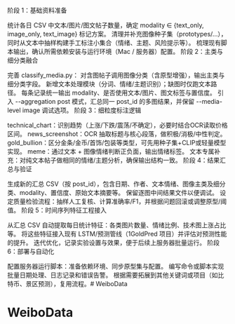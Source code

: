 阶段 1：基础资料准备

统计各日 CSV 中文本/图片/图文帖子数量，确定 modality ∈ {text_only, image_only, text_image} 标记方案。
清理并补充图像种子集（prototypes/…），同时从文本中抽样构建手工标注小集合（情绪、主题、风险提示等）。
梳理现有脚本输出，确认所需依赖安装与运行环境（Mac / 服务器）配置。
阶段 2：主类与细分类融合

完善 classify_media.py：
对含图帖子调用图像分类（含原型增强），输出主类与细分类字段。
新增文本处理模块（分词、情绪/主题识别）；缺图时仅跑文本路径。
每条记录统一输出 modality、是否使用文本/图片、图文标签与置信度。
引入 --aggregation post 模式，汇总同一 post_id 的多图结果，并保留 --media-level image 调试选项。
阶段 3：细粒度标注逻辑

technical_chart：识别趋势（上涨/下跌/震荡/不确定），必要时结合OCR读取价格区间。
news_screenshot：OCR 抽取标题与核心段落，做积极/消极/中性判定。
gold_bullion：区分金条/金币/首饰/包装等类型，可先用种子集+CLIP或轻量模型实现。
meme：通过文本 + 图像情绪判断正负面，输出情绪标签。
文本专属补充：对纯文本帖子做相同的情绪/主题分析，确保输出结构一致。
阶段 4：结果汇总与验证

生成新的汇总 CSV（按 post_id），包含日期、作者、文本情绪、图像主类及细分类、modality、置信度、原始文本摘要等。
保留逐图中间结果文件以便调试。
设定质量检验流程：抽样人工复核、计算准确率/F1，并根据问题回滚或调整原型/阈值。
阶段 5：时间序列特征工程接入

从汇总 CSV 自动提取每日统计特征：各类图片数量、情绪比例、技术图上涨占比等。
将这些特征接入现有 LSTM/预测管线（1GoldPred 项目）并评估对预测性能的提升。
迭代优化，记录实验设置与效果，便于后续上服务器批量运行。
阶段 6：部署与自动化

配置服务器运行脚本：准备依赖环境、同步原型集与配置。
编写命令或脚本实现批量日期处理、日志记录和错误告警。
根据需要拓展到其他关键词或项目（如比特币、景区预测），复用流程。# WeiboData
# WeiboData

